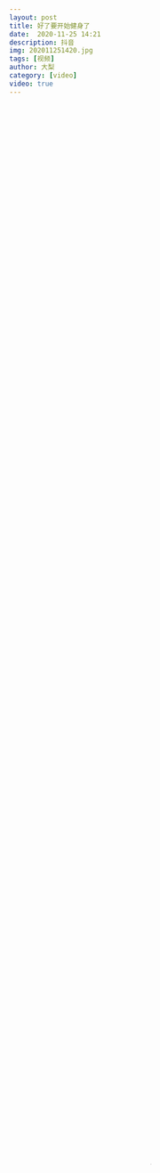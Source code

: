 ```yaml
---
layout: post
title: 好了要开始健身了
date:  2020-11-25 14:21
description: 抖音
img: 202011251420.jpg
tags: [视频]
author: 大梨
category: [video]
video: true
---
```

<video controls loop preload="auto" poster="/assets/img/202011251420.jpg" width="100%" height="100%" src="https://oss.xnan.top/oneindex/%E5%B8%85%E5%93%A5%E8%A7%86%E9%A2%91/%E5%A4%A7%E6%A2%A8/%E5%A5%BD%E4%BA%86%E8%A6%81%E5%BC%80%E5%A7%8B%E5%81%A5%E8%BA%AB%E4%BA%86.mp4"></video>
     
